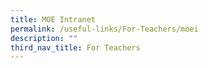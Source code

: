 ```yaml
---
title: MOE Intranet
permalink: /useful-links/For-Teachers/moei
description: ""
third_nav_title: For Teachers
---
```

